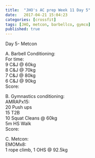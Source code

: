 ```yaml
---
title:  "JHO's AC prep Week 11 Day 5"
date:   2017-04-21 15:04:23
categories: [crossfit]
tags: [JHO, metcon, barbellco, gymco]
published: true
---
```

Day 5- Metcon  

A. Barbell Conditioning:  
For time:  
9 C&J @ 60kg  
8 C&J @ 70kg  
7 C&J @ 80kg  
6 C&J @ 90kg  
Score:

B. Gymnastics conditioning:  
AMRAPx15:  
20 Push ups    
15 T2B  
10 Squat Cleans @ 60kg  
5m HS Walk  
Score: 

C. Metcon:  
EMOMx8:  
1 rope climb, 1 OHS @ 92.5kg





